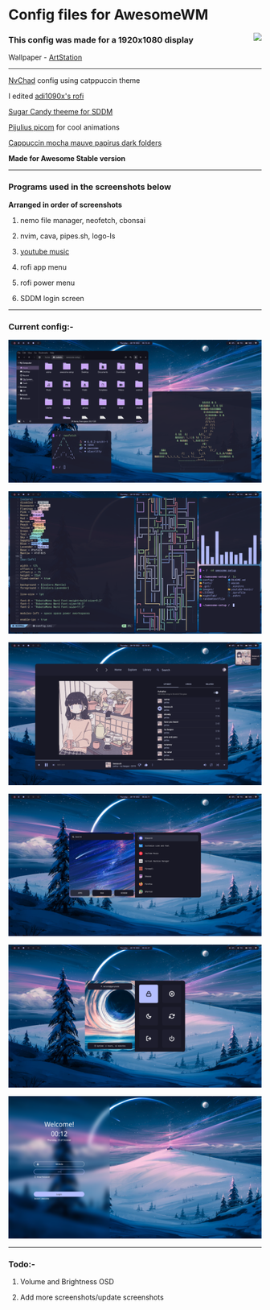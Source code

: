 # Config files for AwesomeWM

<img src="https://img.shields.io/github/stars/MeledoJames/awesome-setup?color=b4befe&labelColor=1e1e2e&style=for-the-badge" align="right" />

### This config was made for a 1920x1080 display 

Wallpaper - [ArtStation](https://www.artstation.com/artwork/4Xa124)

---

[NvChad](https://github.com/NvChad/NvChad) config using catppuccin theme

I edited [adi1090x's rofi](https://github.com/adi1090x/rofi)

[Sugar Candy theeme for SDDM](https://www.opendesktop.org/p/1312658/)

[Pijulius picom](https://github.com/pijulius/picom) for cool animations

[Cappuccin mocha mauve papirus dark folders](https://github.com/catppuccin/papirus-folders)

**Made for Awesome Stable version**

---

### Programs used in the screenshots below

**Arranged in order of screenshots**

1) nemo file manager, neofetch, cbonsai

2) nvim, cava, pipes.sh, logo-ls

3) [youtube music](https://github.com/th-ch/youtube-music)

4) rofi app menu

5) rofi power menu

6) SDDM login screen

---

### Current config:-

![a](/images/1.png?raw=true)

![b](/images/2.png?raw=true)

![c](/images/3.png?raw=true)

![d](/images/4.png?raw=true)

![e](/images/5.png?raw=true)

![f](/images/6.png?raw=true)

---

### Todo:-

1) Volume and Brightness OSD

2) Add more screenshots/update screenshots
